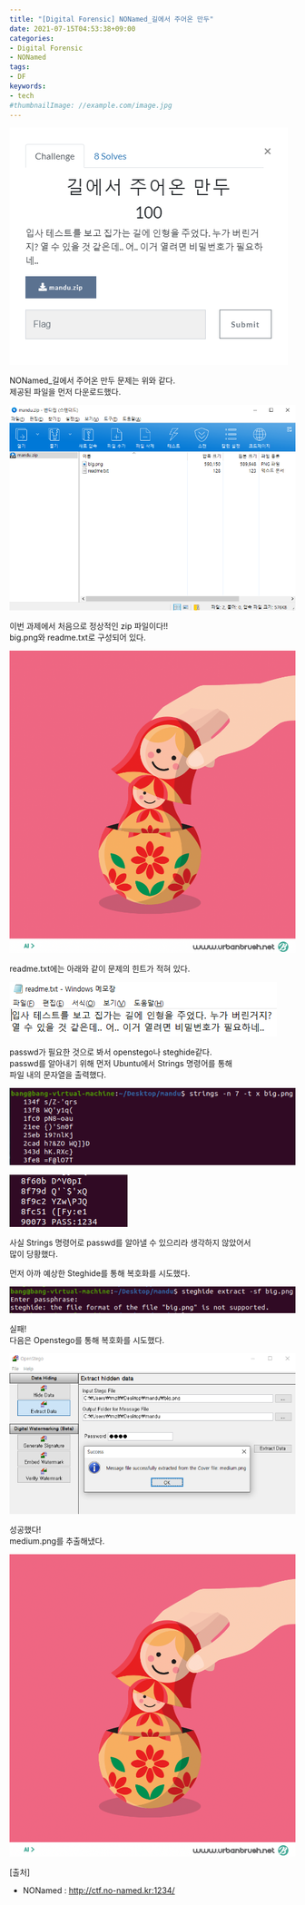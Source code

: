 ```yaml
---
title: "[Digital Forensic] NONamed_길에서 주어온 만두"
date: 2021-07-15T04:53:38+09:00
categories:
- Digital Forensic
- NONamed
tags:
- DF
keywords:
- tech
#thumbnailImage: //example.com/image.jpg
---
```


<!--more-->

![Problem](https://github.com/RoomRooms/blog/blob/master/img/Digital%20Forensic/NONamed/NONamed_%EA%B8%B8%EC%97%90%EC%84%9C%20%EC%A3%BC%EC%96%B4%EC%98%A8%20%EB%A7%8C%EB%91%90/Problem.PNG?raw=true "문제")

NONamed_길에서 주어온 만두 문제는 위와 같다.  
제공된 파일을 먼저 다운로드했다.  

![zip](https://github.com/RoomRooms/blog/blob/master/img/Digital%20Forensic/NONamed/NONamed_%EA%B8%B8%EC%97%90%EC%84%9C%20%EC%A3%BC%EC%96%B4%EC%98%A8%20%EB%A7%8C%EB%91%90/zip.PNG?raw=true "zip")

이번 과제에서 처음으로 정상적인 zip 파일이다!!  
big.png와 readme.txt로 구성되어 있다.  

![big](https://github.com/RoomRooms/blog/blob/master/img/Digital%20Forensic/NONamed/NONamed_%EA%B8%B8%EC%97%90%EC%84%9C%20%EC%A3%BC%EC%96%B4%EC%98%A8%20%EB%A7%8C%EB%91%90/big.png?raw=true "big.png")

readme.txt에는 아래와 같이 문제의 힌트가 적혀 있다.  

![readme.txt](https://github.com/RoomRooms/blog/blob/master/img/Digital%20Forensic/NONamed/NONamed_%EA%B8%B8%EC%97%90%EC%84%9C%20%EC%A3%BC%EC%96%B4%EC%98%A8%20%EB%A7%8C%EB%91%90/readme1.PNG?raw=true "readme.txt")

passwd가 필요한 것으로 봐서 openstego나 steghide같다.  
passwd를 알아내기 위해 먼저 Ubuntu에서 Strings 명령어를 통해  
파일 내의 문자열을 출력했다.

![str1](https://github.com/RoomRooms/blog/blob/master/img/Digital%20Forensic/NONamed/NONamed_%EA%B8%B8%EC%97%90%EC%84%9C%20%EC%A3%BC%EC%96%B4%EC%98%A8%20%EB%A7%8C%EB%91%90/string1.PNG?raw=true "str1")

![str2](https://github.com/RoomRooms/blog/blob/master/img/Digital%20Forensic/NONamed/NONamed_%EA%B8%B8%EC%97%90%EC%84%9C%20%EC%A3%BC%EC%96%B4%EC%98%A8%20%EB%A7%8C%EB%91%90/string2.PNG?raw=true "str2")

사실 Strings 명령어로 passwd를 알아낼 수 있으리라 생각하지 않았어서  
많이 당황했다.  

먼저 아까 예상한 Steghide를 통해 복호화를 시도했다.  

![steghide](https://github.com/RoomRooms/blog/blob/master/img/Digital%20Forensic/NONamed/NONamed_%EA%B8%B8%EC%97%90%EC%84%9C%20%EC%A3%BC%EC%96%B4%EC%98%A8%20%EB%A7%8C%EB%91%90/steghide1.PNG?raw=true "steghide")

실패!  
다음은 Openstego를 통해 복호화를 시도했다.  

![openstego](https://github.com/RoomRooms/blog/blob/master/img/Digital%20Forensic/NONamed/NONamed_%EA%B8%B8%EC%97%90%EC%84%9C%20%EC%A3%BC%EC%96%B4%EC%98%A8%20%EB%A7%8C%EB%91%90/openstego1.PNG?raw=true "openstego")

성공했다!  
medium.png를 추출해냈다.  

![medium](https://github.com/RoomRooms/blog/blob/master/img/Digital%20Forensic/NONamed/NONamed_%EA%B8%B8%EC%97%90%EC%84%9C%20%EC%A3%BC%EC%96%B4%EC%98%A8%20%EB%A7%8C%EB%91%90/medium.png?raw=true "medium")




\[출처\]  
- NONamed : http://ctf.no-named.kr:1234/
